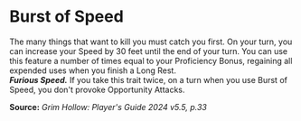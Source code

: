 # Burst of Speed

The many things that want to kill you must catch you first. On your turn, you can increase your Speed by 30 feet until the end of your turn. You can use this feature a number of times equal to your Proficiency Bonus, regaining all expended uses when you finish a Long Rest.  
***Furious Speed.*** If you take this trait twice, on a turn when you use Burst of Speed, you don't provoke Opportunity Attacks.

**Source:** *Grim Hollow: Player's Guide 2024 v5.5, p.33*
